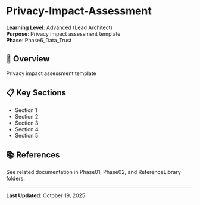 # Privacy-Impact-Assessment

**Learning Level**: Advanced (Lead Architect)  
**Purpose**: Privacy impact assessment template  
**Phase**: Phase6_Data_Trust

## 🎯 Overview

Privacy impact assessment template

## 📋 Key Sections

- Section 1
- Section 2
- Section 3
- Section 4
- Section 5

## 📚 References

See related documentation in Phase01, Phase02, and ReferenceLibrary folders.

---

**Last Updated**: October 19, 2025
